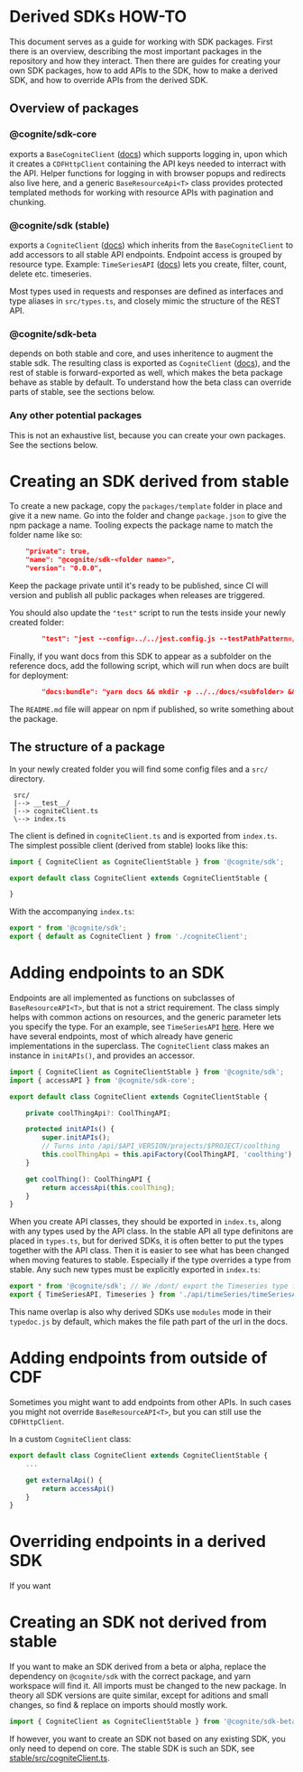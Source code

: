 # Derived SDKs HOW-TO

This document serves as a guide for working with SDK packages.
First there is an overview, describing the most important packages
in the repository and how they interact. Then there are guides for
creating your own SDK packages, how to add APIs to the SDK, how to
make a derived SDK, and how to override APIs from the derived SDK.

## Overview of packages

### @cognite/sdk-core
exports a `BaseCogniteClient` ([docs](https://cognitedata.github.io/cognite-sdk-js/core/classes/basecogniteclient.html)) which supports logging in, upon which it creates
a `CDFHttpClient` containing the API keys needed to interract with the API.
Helper functions for logging in with browser popups and redirects also live here, and a generic `BaseResourceApi<T>` class provides protected templated methods for working with resource APIs with
pagination and chunking.

### @cognite/sdk (stable)
exports a `CogniteClient` ([docs](https://cognitedata.github.io/cognite-sdk-js/classes/cogniteclient.html)) which inherits from the `BaseCogniteClient` to add accessors to all stable API endpoints. Endpoint access is grouped by resource type. Example: `TimeSeriesAPI` ([docs](https://cognitedata.github.io/cognite-sdk-js/classes/timeseriesapi.html)) lets you create, filter, count, delete etc. timeseries.

Most types used in requests and responses are defined as interfaces and type aliases in `src/types.ts`,
and closely mimic the structure of the REST API.

### @cognite/sdk-beta
depends on both stable and core, and uses inheritence to augment the stable sdk.
The resulting class is exported as `CogniteClient` ([docs](https://cognitedata.github.io/cognite-sdk-js/beta/classes/cogniteclient.html)), and the rest of stable is forward-exported as well,
which makes the beta package behave as stable by default. To understand how the beta class can override
parts of stable, see the sections below.

### Any other potential packages
This is not an exhaustive list, because you can create your own packages.
See the sections below.

# Creating an SDK derived from stable

To create a new package, copy the `packages/template` folder in place and give it a new name. Go into the folder and change `package.json` to give the npm package a name. Tooling expects the package name to match the folder name like so:
```json
    "private": true,
    "name": "@cognite/sdk-<folder name>",
    "version": "0.0.0",
```
Keep the package private until it's ready to be published, since CI will version and publish all public packages
when releases are triggered.

You should also update the `"test"` script to run the tests inside your newly created folder:
```json
        "test": "jest --config=../../jest.config.js --testPathPattern=/<folder name>/",
```

Finally, if you want docs from this SDK to appear as a subfolder on the reference docs,
add the following script, which will run when docs are built for deployment:
```json
        "docs:bundle": "yarn docs && mkdir -p ../../docs/<subfolder> && cp -r docs/* ../../docs/<subfolder>/" 
```

The `README.md` file will appear on npm if published, so write something about the package.

## The structure of a package
In your newly created folder you will find some config files and a `src/` directory.
```
 src/
 |--> __test__/
 |--> cogniteClient.ts
 \--> index.ts
```

The client is defined in `cogniteClient.ts` and is exported from `index.ts`.
The simplest possible client (derived from stable) looks like this:
```ts
import { CogniteClient as CogniteClientStable } from '@cognite/sdk';

export default class CogniteClient extends CogniteClientStable {

}
```
With the accompanying `index.ts`:
```ts
export * from '@cognite/sdk';
export { default as CogniteClient } from './cogniteClient';
```

# Adding endpoints to an SDK

Endpoints are all implemented as functions on subclasses of `BaseResourceAPI<T>`, but that is not a strict
requirement. The class simply helps with common actions on resources, and the generic parameter lets you specify
the type. For an example, see `TimeSeriesAPI` [here](../packages/stable/src/api/timeSeries/timeSeriesApi.ts).
Here we have several endpoints, most of which already have generic implementations in the superclass.
The `CogniteClient` class makes an instance in `initAPIs()`, and provides an accessor.

```ts
import { CogniteClient as CogniteClientStable } from '@cognite/sdk';
import { accessAPI } from '@cognite/sdk-core';

export default class CogniteClient extends CogniteClientStable {

    private coolThingApi?: CoolThingAPI;

    protected initAPIs() {
        super.initAPIs();
        // Turns into /api/$API_VERSION/projects/$PROJECT/coolthing
        this.coolThingApi = this.apiFactory(CoolThingAPI, 'coolthing');
    }

    get coolThing(): CoolThingAPI {
        return accessApi(this.coolThing);
    }
}
```

When you create API classes, they should be exported in `index.ts`, along with any types used by
the API class. In the stable API all type definitons are placed in `types.ts`, but for derived SDKs,
it is often better to put the types together with the API class. Then it is easier to see what has been changed when moving features to stable.
Especially if the type overrides a type from stable. Any such new types must be explicitly exported in `index.ts`:

```ts
export * from '@cognite/sdk'; // We /dont/ export the Timeseries type from here
export { TimeSeriesAPI, Timeseries } from './api/timeSeries/timeSeriesApi'; // Because we export one here
```
This name overlap is also why derived SDKs use `modules` mode in their `typedoc.js` by default, which makes the file path part of the url in the docs.

# Adding endpoints from outside of CDF

Sometimes you might want to add endpoints from other APIs.
In such cases you might not override `BaseResourceAPI<T>`, but you can still use the `CDFHttpClient`.

In a custom `CogniteClient` class:
```ts
export default class CogniteClient extends CogniteClientStable {
    ...

    get externalApi() {
        return accessApi()
    }
}
```


# Overriding endpoints in a derived SDK

If you want 

# Creating an SDK not derived from stable
If you want to make an SDK derived from a beta or alpha, replace the dependency on `@cognite/sdk` with the correct package,
and yarn workspace will find it. All imports must be changed to the new package.
In theory all SDK versions are quite similar, except for aditions and small changes, so find & replace on imports should mostly work.
```ts
import { CogniteClient as CogniteClientStable } from '@cognite/sdk-beta';
```

If however, you want to create an SDK not based on any existing SDK, you only need to depend on core.
The stable SDK is such an SDK, see [stable/src/cogniteClient.ts](../packages/stable/src/cogniteClient.ts).
